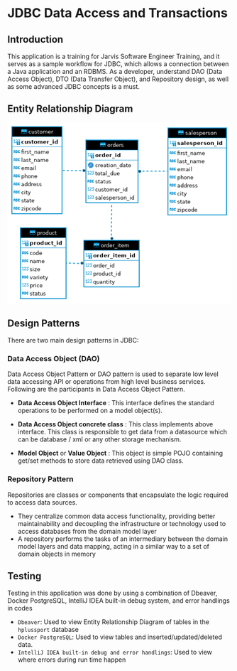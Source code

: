 # JDBC Data Access and Transactions
## Introduction
This application is a training for Jarvis Software Engineer Training, and it serves as a sample workflow for JDBC, which allows a connection between a Java application and an RDBMS. As a developer, understand DAO (Data Access Object), DTO (Data Transfer Object), and Repository design, as well as some advanced JDBC concepts is a must.

## Entity Relationship Diagram
![ERD](assets/hplussport.png)

## Design Patterns
There are two main design patterns in JDBC:
### Data Access Object (DAO)
Data Access Object Pattern or DAO pattern is used to separate low level data accessing API or operations from high level business services. Following are the participants in Data Access Object Pattern.

- **Data Access Object Interface** : This interface defines the standard operations to be performed on a model object(s).

- **Data Access Object concrete class** : This class implements above interface. This class is responsible to get data from a datasource which can be database / xml or any other storage mechanism.

- **Model Object** or **Value Object** : This object is simple POJO containing get/set methods to store data retrieved using DAO class.
### Repository Pattern
Repositories are classes or components that encapsulate the logic required to access data sources. 
- They centralize common data access functionality, providing better maintainability and decoupling the infrastructure or technology used to access databases from the domain model layer
-  A repository performs the tasks of an intermediary between the domain model layers and data mapping, acting in a similar way to a set of domain objects in memory

## Testing 
Testing in this application was done by using a combination of Dbeaver, Docker PostgreSQL, IntelliJ IDEA built-in debug system, and error handlings in codes
- ```Dbeaver```: Used to view Entity Relationship Diagram of tables in the ```hplussport``` database
- ```Docker PostgreSQL```: Used to view tables and inserted/updated/deleted data.
- ```IntelliJ IDEA built-in debug and error handlings```: Used to view where errors during run time happen
